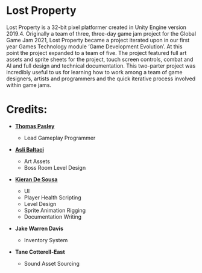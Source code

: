 # Lost Property
Lost Property is a 32-bit pixel platformer created in Unity Engine version 2019.4. Originally a team of three, three-day game jam project for the Global Game Jam 2021, Lost Property became a project iterated upon in our first year Games Technology module ‘Game Development Evolution’. At this point the project expanded to a team of five. The project featured full art assets and sprite sheets for the project, touch screen controls, combat and AI and full design and technical documentation. This two-parter project was incredibly useful to us for learning how to work among a team of game designers, artists and programmers and the quick iterative process involved within game jams.


# Credits:
- **[Thomas Pasley](https://moosish.github.io/moosishdev.github.io/)**
  - Lead Gameplay Programmer

- **[Asli Baltaci](https://aslibaltaci.github.io)**
  - Art Assets
  - Boss Room Level Design

- **[Kieran De Sousa](https://kieran-de-sousa.github.io)**
  - UI
  - Player Health Scripting
  - Level Design
  - Sprite Animation Rigging
  - Documentation Writing

- **Jake Warren Davis**
  - Inventory System

- **Tane Cotterell-East**
  - Sound Asset Sourcing
